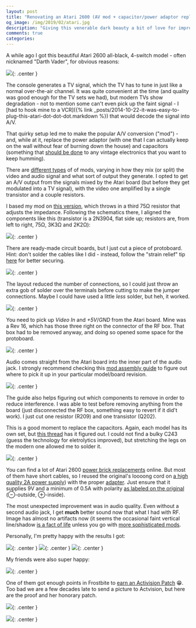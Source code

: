 ```yaml
---
layout: post
title: "Renovating an Atari 2600 (AV mod + capacitor/power adaptor replacement)"
og_image: /img/2019/02/atari.jpg
description: "Giving this venerable dark beauty a bit of love for improved audio, video and fun."
comments: true
categories:
---
```


A while ago I got this beautiful Atari 2600 all-black, 4-switch model - often nicknamed "Darth Vader", for obvious reasons:

![](/img/2019/02/atari.jpg){: .center }

The console generates a TV signal, which the TV has to tune in just like a normal over-the-air channel. It was quite convenient at the time (and quality was good enough for the TV sets we had), but modern TVs show degradation - not to mention some can't even pick up the faint signal - I [had to hook mine to a VCR]({% link _posts/2014-10-22-it-was-easy-to-plug-this-atari-dot-dot-dot.markdown %}) that would decode the signal into A/V.

That quirky setup led me to make the popular A/V conversion ("mod") - and, while at it, replace the power adaptor (with one that I can actually keep on the wall without fear of burning down the house) and capacitors (something that [should be done](https://antiqueradio.org/recap.htm) to any vintage electronics that you want to keep humming).

<!--more-->

There are [different types](http://www.cheeptech.com/2600mods/2600mods.shtml) of of mods, varying in how they mix (or split) the video and audio signal and what sort of output they generate. I opted to get an A/V output from the signals mixed by the Atari board (but before they get modulated into a TV signal), with the video one amplified by a single transistor and a couple resistors.

I based my mod on [this version](http://blog.tynemouthsoftware.co.uk/2015/02/atari-2600-composite-video-modification.html), which throws in a third 75Ω resistor that adjusts the impedance. Following the schematics there, I aligned the components like this (transistor is a 2N3904, flat side up; resistors are, from left to right, 75Ω, 3K3Ω and 2K2Ω):

![](/img/2019/02/av-mod-schematics.png){: .center }

There are ready-made circuit boards, but I just cut a piece of protoboard. Hint: don't solder the cables like I did - instead, follow the "strain relief" tip [here](https://makezine.com/2015/10/15/how-and-when-to-use-protoboard/) for better securing.

![](/img/2019/02/av-mod-front.jpg){: .center }

The layout reduced the number of connections, so I could just throw an extra gob of solder over the terminals before cutting to make the jumper connections. Maybe I could have used a little _less_ solder, but heh, it worked.

![](/img/2019/02/av-mod-back.jpg){: .center }

You need to pick up _Video In_ and _+5V_/_GND_ from the Atari board. Mine was a Rev 16, which has those three right on the connector of the RF box. That box had to be removed anyway, and doing so opened some space for the protoboard.

![](/img/2019/02/audio-out.jpg){: .center }

Audio comes straight from the Atari board into the inner part of the audio jack. I strongly recommend checking this [mod assembly guide](http://www.coolretroprojects.com/Atari_2600_AV_Mod_Installation_Guide.pdf) to figure out where to pick it up in your particular model/board revision.

![](/img/2019/02/av-rear-connectors.jpg){: .center }

The guide also helps figuring out which components to remove in order to reduce interference. I was able to test before removing anything from the board (just disconnected the RF box, something easy to revert if it did't work). I just cut one resistor (R209) and one transistor (Q202).

This is a good moment to replace the capacitors. Again, each model has its own set, but [this thread](http://atariage.com/forums/topic/262206-cap-and-vr-kit-specifications-replacement-locations-for-the-2600-variants/) has it figured out. I could not find a bulky C243 (guess the technology for eletrolytics improved), but stretching the legs on the modern one allowed me to solder it.

![](/img/2019/02/atari-board-with-mod.jpg){: .center }

You can find a lot of Atari 2600 [power brick replacements](https://www.amazon.ca/Childhood-Supply-Adapter-System-Portable/dp/B01N5G4RX0?SubscriptionId=AKIAILSHYYTFIVPWUY6Q&tag=duc12-20&linkCode=xm2&camp=2025&creative=165953&creativeASIN=B01N5G4RX0) online. But most of them have short cables, so I reused the original's loooong cord on [a high quality 2A power supply](https://www.creatroninc.com/product/9v-2a-switching-power-supply/)) with the proper [adapter](https://www.creatroninc.com/product/1mm-dc-barrel-m-to-terminal-adapter/). Just ensure that it supplies 9V and a minimum of 0.5A with polarity [as labeled on the original](https://dfarq.homeip.net/atari-2600-power-supply-specs/) (⊖-outside, ⊕-inside).

The most unexpected improvement was in audio quality. Even without a second audio jack, I get **much** better sound now that what I had with RF. Image has almost no artifacts now (it seems the occasional faint vertical line/shadow [is a fact of life](http://atariage.com/forums/topic/266659-blue-vertical-lines-on-2600/) unless you go with [more sophisticated mods](http://electronicsentimentalities.com/Assembled%20Mods.html).

Personally, I'm pretty happy with the results I got:

![](/img/2019/02/pacman.jpg){: .center }
![](/img/2019/02/seaquest.jpg){: .center }
![](/img/2019/02/space-invaders.jpg){: .center }

My friends were also super happy:

![](/img/2019/02/happy-friends.jpg){: .center }

One of them got enough points in Frostbite to [earn an Activision Patch](http://www.atariage.com/2600/archives/activision_patches.html) 😁. Too bad we are a few decades late to send a picture to Actvision, but here are the proof and her honorary patch.

![](/img/2019/02/frostbite-patch-record.jpg){: .center }

![](/img/2019/02/frostbite-patch.jpg){: .center }
